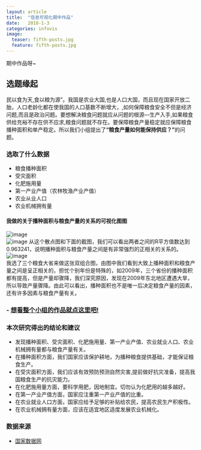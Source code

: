 ```yaml
---
layout: article
title:  "信息可视化期中作品"
date:   2018-1-3
categories: infovis
image:
  teaser: fifth-posts.jpg
  feature: fifth-posts.jpg
---
```

期中作品呀~

## 选题缘起
民以食为天,食以粮为源”。我国是农业大国,也是人口大国，而且现在国家开放二胎，人口老龄化都在使我国的人口基数不断增大，,如何保障粮食安全不但是经济问题,而且是政治问题。要想解决粮食问题就应从问题的根源—生产入手,如果粮食供给充裕不存在供不应求,粮食问题就不存在。要保障粮食产量稳定就应保障粮食播种面积和单产稳定。所以我们小组提出了<strong>“粮食产量如何能保持供应？”</strong>的问题。  
### 选取了什么数据
- 粮食播种面积
- 受灾面积
- 化肥施用量
- 第一产业产值（农林牧渔产业产值）
- 农业从业人口
- 农业机械拥有量
#### 我做的关于播种面积与粮食产量的关系的可视化图图  
![image](http://ww2.sinaimg.cn/large/0060lm7Tly1fn4wlno5juj30mk0feq47.jpg)  
![image](http://ww2.sinaimg.cn/large/0060lm7Tly1fn4wp6tcgxj30aj02h3yc.jpg)
从这个散点图和下面的截图，我们可以看出两者之间的R平方值数达到0.963241，说明播种面积与粮食产量之间是有非常强烈的正相关的关系的。  
![image](http://ww1.sinaimg.cn/large/0060lm7Tly1fn4wrh3jrrj30qr0e4gng.jpg)  
我选了三个粮食大省来做这张双组合图，由图中我们看到大致上播种面积和粮食产量之间是呈正相关的，担忧个别年份是特殊的，如2009年，三个省份的播种面积都有提高，但是产量却骤降，我们深究原因，发现在2009年东北地区遭遇大旱，所以导致产量骤降。由此可以看出，播种面积也不是唯一后决定粮食产量的因素，还有许多因素与粮食产量有关。  
### - [想看整个小组的作品就点这里吧!](https://zoe1122.github.io/qzxxkshzp.github.io/ )   
### 本次研究得出的结论和建议
- 发现播种面积、受灾面积、化肥施用量、第一产业产值、农业就业人口、农业机械拥有量都与粮食产量有关。  
- 在播种面积方面，我们国家应该保护耕地，为播种粮食提供基础，才能保证粮食生产。
- 在受灾面积方面，我们应该有效预防预测自然灾害,提前做好抗灾准备，提高我国粮食生产的抗灾能力。
- 在化肥施用量方面，要科学用肥，因地制宜。切勿认为化肥用的越多越好。  
- 在第一产业产值方面，国家应注重第一产业产值的比重。  
- 在农业就业人口方面，国家应给予足够的补贴给农民，提高农民生产积极性。  
- 在农业机械拥有量方面，应该在适宜地区适度发展农业机械化。  
### 数据来源
 - [国家数据网](http://data.stats.gov.cn/)  